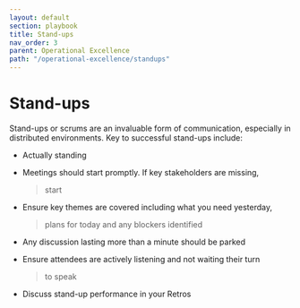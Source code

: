 ```yaml
---
layout: default
section: playbook
title: Stand-ups
nav_order: 3
parent: Operational Excellence
path: "/operational-excellence/standups"
---
```


# Stand-ups

Stand-ups or scrums are an invaluable form of communication, especially
in distributed environments. Key to successful stand-ups include:

- Actually standing

- Meetings should start promptly. If key stakeholders are missing,

  > start

- Ensure key themes are covered including what you need yesterday,

  > plans for today and any blockers identified

- Any discussion lasting more than a minute should be parked

- Ensure attendees are actively listening and not waiting their turn

  > to speak

- Discuss stand-up performance in your Retros
